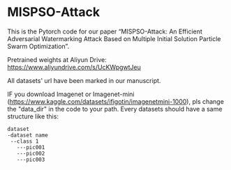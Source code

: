 # MISPSO-Attack
This is the Pytorch code for our paper “MISPSO-Attack: An Efficient Adversarial Watermarking Attack Based on Multiple Initial Solution Particle Swarm Optimization”.

Pretrained weights at Aliyun Drive: https://www.aliyundrive.com/s/UcKWpgwtJeu

All datasets' url have been marked in our manuscript.

IF you download Imagenet or Imagenet-mini (https://www.kaggle.com/datasets/ifigotin/imagenetmini-1000), pls change the "data_dir" in the code to your path.
Every datasets should have a same structure like this:

```
dataset
-dataset name
 --class 1
   ---pic001
   ---pic002
   ---pic003  
```




